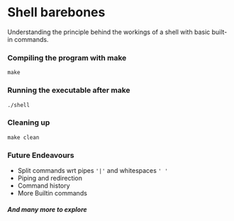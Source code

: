 <h1>Shell barebones</h1>

<p>Understanding the principle behind the workings of a shell with basic built-in commands.</p>

<h3>Compiling the program with make</h3>

```
make
```
<h3>Running the executable after make</h3>

```
./shell
```
<h3>Cleaning up</h3>

```
make clean
```
<h3>Future Endeavours</h3>

- Split commands wrt pipes `'|'` and whitespaces `' '`
- Piping and redirection
- Command history
- More Builtin commands

<h5> And many more to explore</h5>
